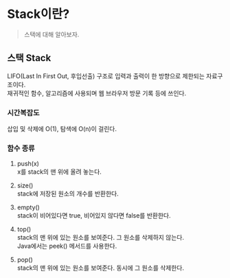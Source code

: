 # Stack이란?
> 스택에 대해 알아보자.

## 스택 Stack
LIFO(Last In First Out, 후입선출) 구조로 입력과 출력이 한 방향으로 제한되는 자료구조이다.    
재귀적인 함수, 알고리즘에 사용되며 웹 브라우저 방문 기록 등에 쓰인다.

### 시간복잡도
삽입 및 삭제에 O(1), 탐색에 O(n)이 걸린다.

### 함수 종류
1. push(x)    
x를 stack의 맨 위에 올려 놓는다.

2. size()    
stack에 저장된 원소의 개수를 반환한다.

3. empty()    
stack이 비어있다면 true, 비어있지 않다면 false를 반환한다.
4. top()    
stack의 맨 위에 있는 원소를 보여준다. 그 원소를 삭제하지 않는다.    
Java에서는 peek() 메서드를 사용한다.
5. pop()   
stack의 맨 위에 있는 원소를 보여준다. 동시에 그 원소를 삭제한다.
